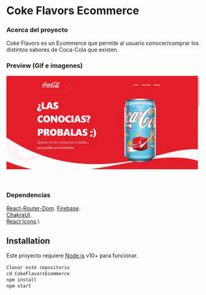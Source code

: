 # Coke Flavors Ecommerce

### Acerca del proyecto
Coke Flavors es un Ecommerce que permite al usuario conocer/comprar los distintos sabores de Coca-Cola que existen.

### Preview (Gif e imagenes)

![gif](https://github.com/JGoroso/CokeFlavorsEcommerce/blob/master/src/screen-recording.gif) 

 <img src="https://i.ibb.co/jHg8Ygj/1.webp" alt="" />
 <img src="https://i.ibb.co/VVmp2qH/2.webp" alt="" />
 <img src="https://i.ibb.co/YD1r6L0/3.webp" alt="" />


### Dependencias
[React-Router-Dom](https://reactrouter.com/web/guides/quick-start).
[Firebase](https://firebase.google.com/).\
[ChakraUI](https://chakra-ui.com/).\
[React Icons](https://react-icons.github.io/react-icons/).\

## Installation

Este proyecto requiere [Node.js](https://nodejs.org/) v10+ para funcionar.
```sh}
Clonar este repositorio 
cd CokeFlavorsEcommerce
npm install
npm start
```


